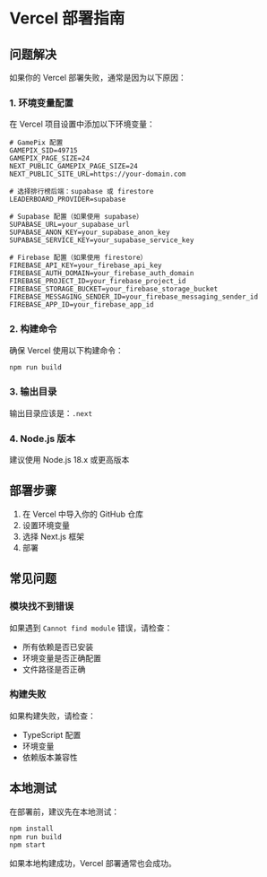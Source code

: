 # Vercel 部署指南

## 问题解决

如果你的 Vercel 部署失败，通常是因为以下原因：

### 1. 环境变量配置

在 Vercel 项目设置中添加以下环境变量：

```env
# GamePix 配置
GAMEPIX_SID=49715
GAMEPIX_PAGE_SIZE=24
NEXT_PUBLIC_GAMEPIX_PAGE_SIZE=24
NEXT_PUBLIC_SITE_URL=https://your-domain.com

# 选择排行榜后端：supabase 或 firestore
LEADERBOARD_PROVIDER=supabase

# Supabase 配置（如果使用 supabase）
SUPABASE_URL=your_supabase_url
SUPABASE_ANON_KEY=your_supabase_anon_key
SUPABASE_SERVICE_KEY=your_supabase_service_key

# Firebase 配置（如果使用 firestore）
FIREBASE_API_KEY=your_firebase_api_key
FIREBASE_AUTH_DOMAIN=your_firebase_auth_domain
FIREBASE_PROJECT_ID=your_firebase_project_id
FIREBASE_STORAGE_BUCKET=your_firebase_storage_bucket
FIREBASE_MESSAGING_SENDER_ID=your_firebase_messaging_sender_id
FIREBASE_APP_ID=your_firebase_app_id
```

### 2. 构建命令

确保 Vercel 使用以下构建命令：
```bash
npm run build
```

### 3. 输出目录

输出目录应该是：`.next`

### 4. Node.js 版本

建议使用 Node.js 18.x 或更高版本

## 部署步骤

1. 在 Vercel 中导入你的 GitHub 仓库
2. 设置环境变量
3. 选择 Next.js 框架
4. 部署

## 常见问题

### 模块找不到错误
如果遇到 `Cannot find module` 错误，请检查：
- 所有依赖是否已安装
- 环境变量是否正确配置
- 文件路径是否正确

### 构建失败
如果构建失败，请检查：
- TypeScript 配置
- 环境变量
- 依赖版本兼容性

## 本地测试

在部署前，建议先在本地测试：

```bash
npm install
npm run build
npm start
```

如果本地构建成功，Vercel 部署通常也会成功。
